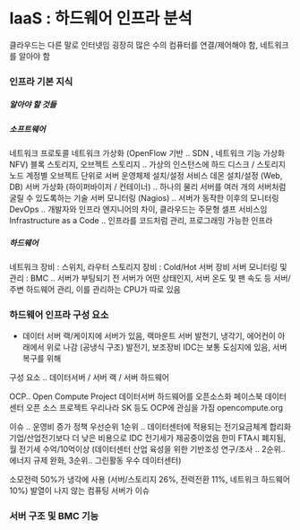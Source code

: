 # IaaS : 하드웨어 인프라 분석

클라우드는 다른 말로 인터넷임
굉장히 많은 수의 컴퓨터를 연결/제어해야 함, 네트워크를 알아야 함

### 인프라 기본 지식

##### 알아야 할 것들

##### 소프트웨어

네트워크 프로토콜
네트워크 가상화 (OpenFlow 기반 .. SDN , 네트워크 기능 가상화 NFV)
블록 스토리지, 오브젝트 스토리지 .. 가상의 인스턴스에 하드 디스크 / 스토리지 노드
계정별 오브젝트 단위로
서버 운영체제 설치/설정
서비스 데몬 설치/설정 (Web, DB)
서버 가상화 (하이퍼바이저 / 컨테이너) .. 하나의 물리 서버를 여러 개의 서버처럼 굴릴 수 있도록하는 기술
서버 모니터링 (Nagios) .. 서버가 동작한 이후의 모니터링
DevOps .. 개발자와 인프라 엔지니어의 차이, 클라우드는 주문형 셀프 서비스임
Infrastructure as a Code .. 인프라를 코드처럼 관리, 프로그래밍 가능한 인프라

##### 하드웨어

네트워크 장비 : 스위치, 라우터
스토리지 장비 : Cold/Hot
서버 장비
서버 모니터링 및 관리 : BMC .. 서버가 부팅되기 전 서버가 어떤 상태인지, 서버 온도 및 팬 속도 등 서버/ 주변 하드웨어 관리, 이를 관리하는 CPU가 따로 있음

### 하드웨어 인프라 구성 요소

* 데이터 서버
랙/케이지에 서버가 있음, 랙마운트 서버
발전기, 냉각기, 에어컨이 아래에서 위로 나감 (공냉식 구조)
발전기, 보조장비
IDC는 보통 도심지에 있음, 서버 복구를 위해

구성 요소 .. 데이터서버 / 서버 랙 / 서버 하드웨어

OCP.. Open Compute Project
데이터서버 하드웨어를 오픈소스화
페이스북 데이터센터 오픈 소스 프로젝트
우리나라 SK 등도 OCP에 관심을 가짐
opencompute.org

이슈 .. 운영비 증가
정책 우선순위 1순위 .. 데이터센터에 적용되는 전기요금체계 합리화
기업/산업전기보다 더 낮은 비용으로 IDC 전기세가 제공중이었음
한미 FTA시 폐지됨, 월 전기세 수억/10억이상
(데이터센터 산업 육성을 위한 기반조성 연구/조사 .. 2순위.. 에너지 규제 완화, 3순위.. 그린활동 우수 데이터센터)

소모전력 50%가 냉각에 사용 (서버/스토리지 26%, 전력전환 11%, 네트워크 하드웨어 10%)
발열이 나지 않는 컴퓨팅 서버가 이슈


### 서버 구조 및 BMC 기능


